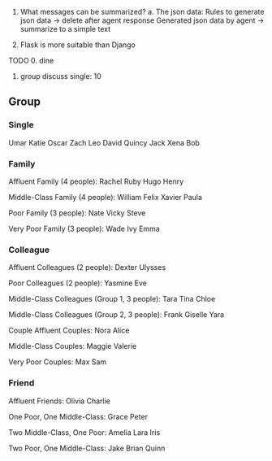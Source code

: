 1. What messages can be summarized?
    a. The json data: 
        Rules to generate json data -> delete after agent response
        Generated json data by agent -> summarize to a simple text 

2. Flask is more suitable than Django

TODO
0. dine 
1. group discuss
   single: 10


## Group

### Single
Umar
Katie
Oscar
Zach
Leo
David
Quincy
Jack
Xena
Bob

### Family
Affluent Family (4 people):
Rachel
Ruby
Hugo
Henry

Middle-Class Family (4 people):
William
Felix
Xavier
Paula

Poor Family (3 people):
Nate
Vicky
Steve

Very Poor Family (3 people):
Wade
Ivy
Emma

### Colleague

Affluent Colleagues (2 people):
Dexter
Ulysses

Poor Colleagues (2 people):
Yasmine
Eve

Middle-Class Colleagues (Group 1, 3 people):
Tara
Tina
Chloe

Middle-Class Colleagues (Group 2, 3 people):
Frank
Giselle
Yara

Couple
Affluent Couples:
Nora
Alice

Middle-Class Couples:
Maggie
Valerie

Very Poor Couples:
Max
Sam

### Friend

Affluent Friends:
Olivia
Charlie

One Poor, One Middle-Class:
Grace
Peter

Two Middle-Class, One Poor:
Amelia
Lara
Iris

Two Poor, One Middle-Class:
Jake
Brian
Quinn